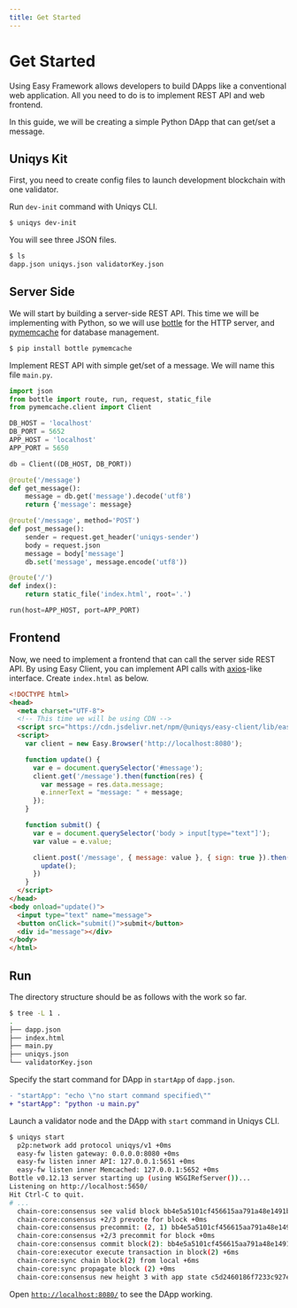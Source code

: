 ```yaml
---
title: Get Started
---
```


# Get Started

Using Easy Framework allows developers to build DApps like a conventional web application.
All you need to do is to implement REST API and web frontend.

In this guide, we will be creating a simple Python DApp that can get/set a message.

## Uniqys Kit

First, you need to create config files to launch development blockchain with one validator.

Run `dev-init` command with Uniqys CLI.

```bash
$ uniqys dev-init
```

You will see three JSON files.

```bash
$ ls
dapp.json uniqys.json validatorKey.json
```

## Server Side

We will start by building a server-side REST API.
This time we will be implementing with Python, so we will use [bottle](https://bottlepy.org) for the HTTP server, and [pymemcache](https://github.com/pinterest/pymemcache) for database management.

```bash
$ pip install bottle pymemcache
```

Implement REST API with simple get/set of a message. We will name this file `main.py`.

```python
import json
from bottle import route, run, request, static_file
from pymemcache.client import Client

DB_HOST = 'localhost'
DB_PORT = 5652
APP_HOST = 'localhost'
APP_PORT = 5650

db = Client((DB_HOST, DB_PORT))

@route('/message')
def get_message():
    message = db.get('message').decode('utf8')
    return {'message': message}

@route('/message', method='POST')
def post_message():
    sender = request.get_header('uniqys-sender')
    body = request.json
    message = body['message']
    db.set('message', message.encode('utf8'))

@route('/')
def index():
    return static_file('index.html', root='.')

run(host=APP_HOST, port=APP_PORT)
```

## Frontend

Now, we need to implement a frontend that can call the server side REST API.
By using Easy Client, you can implement API calls with [axios](https://github.com/axios/axios)-like interface.
Create `index.html` as below.

```html
<!DOCTYPE html>
<head>
  <meta charset="UTF-8">
  <!-- This time we will be using CDN -->
  <script src="https://cdn.jsdelivr.net/npm/@uniqys/easy-client/lib/easy.js"></script>
  <script>
    var client = new Easy.Browser('http://localhost:8080');

    function update() {
      var e = document.querySelector('#message');
      client.get('/message').then(function(res) {
        var message = res.data.message;
        e.innerText = "message: " + message;
      });
    }

    function submit() {
      var e = document.querySelector('body > input[type="text"]');
      var value = e.value;

      client.post('/message', { message: value }, { sign: true }).then(function() {
        update();
      })
    }
  </script>
</head>
<body onload="update()">
  <input type="text" name="message">
  <button onClick="submit()">submit</button>
  <div id="message"></div>
</body>
</html>
```

## Run

The directory structure should be as follows with the work so far.

```bash
$ tree -L 1 .
.
├── dapp.json
├── index.html
├── main.py
├── uniqys.json
└── validatorKey.json
```

Specify the start command for DApp in `startApp` of `dapp.json`.

```diff
- "startApp": "echo \"no start command specified\""
+ "startApp": "python -u main.py"
```

Launch a validator node and the DApp with `start` command in Uniqys CLI.

```bash
$ uniqys start
  p2p:network add protocol uniqys/v1 +0ms
  easy-fw listen gateway: 0.0.0.0:8080 +0ms
  easy-fw listen inner API: 127.0.0.1:5651 +0ms
  easy-fw listen inner Memcached: 127.0.0.1:5652 +0ms
Bottle v0.12.13 server starting up (using WSGIRefServer())...
Listening on http://localhost:5650/
Hit Ctrl-C to quit.
# ...
  chain-core:consensus see valid block bb4e5a5101cf456615aa791a48e1491b347985f02cfd1758a7b9f50d07c4ad4c +0ms
  chain-core:consensus +2/3 prevote for block +0ms
  chain-core:consensus precommit: (2, 1) bb4e5a5101cf456615aa791a48e1491b347985f02cfd1758a7b9f50d07c4ad4c +1ms
  chain-core:consensus +2/3 precommit for block +0ms
  chain-core:consensus commit block(2): bb4e5a5101cf456615aa791a48e1491b347985f02cfd1758a7b9f50d07c4ad4c +0ms
  chain-core:executor execute transaction in block(2) +6ms
  chain-core:sync chain block(2) from local +6ms
  chain-core:sync propagate block (2) +0ms
  chain-core:consensus new height 3 with app state c5d2460186f7233c927e7db2dcc703c0e500b653ca82273b7bfad8045d85a470 +2ms
```

Open [`http://localhost:8080/`](http://localhost:8080/) to see the DApp working.

